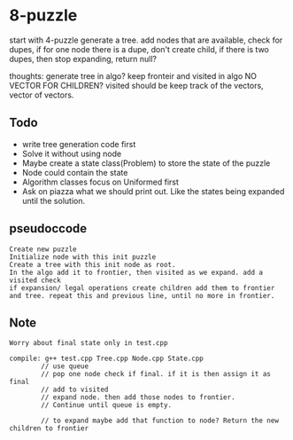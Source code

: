 # 8-puzzle
start with 4-puzzle
generate a tree.
add nodes that are available, check for dupes, if for one node there is a dupe, don't create child, if there is two dupes, then stop expanding, return null?

thoughts:
generate tree in algo?
keep fronteir and visited in algo
NO VECTOR FOR CHILDREN?
visited should be keep track of the vectors, vector of vectors.
## Todo 
* write tree generation code first
* Solve it without using node
* Maybe create a state class(Problem) to store the state of the puzzle
* Node could contain the state
* Algorithm classes focus on Uniformed first
* Ask on piazza what we should print out. Like the states being expanded until the solution.

## pseudoccode
```
Create new puzzle
Initialize node with this init puzzle
Create a tree with this init node as root.
In the algo add it to frontier, then visited as we expand. add a visited check
if expansion/ legal operations create children add them to frontier and tree. repeat this and previous line, until no more in frontier.
```

## Note
```
Worry about final state only in test.cpp
```


```
compile: g++ test.cpp Tree.cpp Node.cpp State.cpp
        // use queue
        // pop one node check if final. if it is then assign it as final
        // add to visited
        // expand node. then add those nodes to frontier.
        // Continue until queue is empty.
        
        // to expand maybe add that function to node? Return the new children to frontier

```